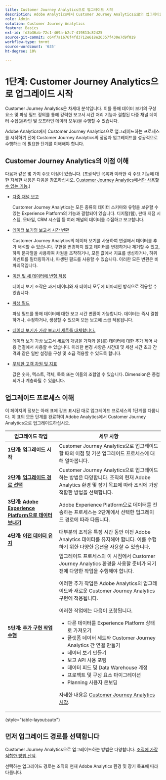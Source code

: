 ```yaml
---
title: Customer Journey Analytics으로 업그레이드 시작
description: Adobe Analytics에서 Customer Journey Analytics으로의 업그레이드 계획
role: Admin
solution: Customer Journey Analytics
feature: Basics
exl-id: fd3b36ab-72c1-469a-b2c7-419813c82425
source-git-commit: c64f7a1676f4fd3712e618e26357f430e7d9f019
workflow-type: tm+mt
source-wordcount: '635'
ht-degree: 10%

---
```


# 1단계: Customer Journey Analytics으로 업그레이드 시작

Customer Journey Analytics은 차세대 분석입니다. 이를 통해 데이터 보기의 구성 요소 및 파생 필드 정의를 통해 강력한 보고서 시간 처리 기능과 결합된 다중 채널 데이터 수집(온라인 및 오프라인 데이터 모두)을 수행할 수 있습니다.

Adobe Analytics에서 Customer Journey Analytics으로 업그레이드하는 프로세스를 시작하기 전에 Customer Journey Analytics의 장점과 업그레이드를 성공적으로 수행하는 데 필요한 단계를 이해해야 합니다.

## Customer Journey Analytics의 이점 이해

다음과 같은 몇 가지 주요 이점이 있습니다. (포괄적인 목록과 이러한 각 주요 기능에 대한 자세한 내용은 다음을 참조하십시오. [Customer Journey Analytics에서만 사용할 수 있는 기능](/help/getting-started/aa-vs-cja/cja-aa.md#adobe-customer-journey-analytics-features-not-available-in-adobe-analytics).)

* [다중 채널 보고](/help/getting-started/aa-to-cja-user.md#changes-to-data-architecture)

  Customer Journey Analytics는 모든 종류의 데이터 스키마와 유형을 보유할 수 있는 Experience Platform의 기능과 결합되어 있습니다. 디지털(웹), 판매 지점 시스템, 모바일, CRM 시스템 등 여러 채널의 데이터를 수집하고 보고합니다.

* [데이터 보기의 보고서 시간 변환](/help/getting-started/aa-vs-cja/vrs-dataview-sandbox-adc.md#customer-journey-analytics-data-views)

  Customer Journey Analytics의 데이터 보기를 사용하여 연결에서 데이터를 추가 해석할 수 있습니다. 구현을 변경하지 않고 데이터를 변경하거나 제거할 수 있고, 하위 문자열을 사용하여 차원을 조작하거나, 모든 값에서 지표를 생성하거나, 하위 이벤트를 필터링하거나, 파생된 필드를 사용할 수 있습니다. 이러한 모든 변환은 비파괴적입니다.

* [이전 및 새 데이터에 변형 적용](/help/getting-started/aa-vs-cja/vrs-dataview-sandbox-adc.md)

  데이터 보기 조작은 과거 데이터와 새 데이터 모두에 비파괴인 방식으로 적용할 수 있습니다.

* [파생 필드](/help/data-views/derived-fields/derived-fields.md)

  파생 필드를 통해 데이터에 대한 보고 시간 변환이 가능합니다. 데이터는 즉시 결합하거나, 수정하거나, 생성할 수 있으며 모든 보고에 소급 적용됩니다.

* [데이터 보기가 가상 보고서 세트를 대체합니다.](/help/getting-started/aa-to-cja-user.md#changes-to-the-concept-of-virtual-report-suites)

  데이터 보기 가상 보고서 세트의 개념을 가져와 을(를) 데이터에 대한 추가 제어 사용 연결에서 사용할 수 있습니다. 이러한 변경 사항은 시간대 및 세션 시간 초과 간격과 같은 일반 설정을 구성 및 소급 적용할 수 있도록 합니다.

* [무제한 고객 차원 및 지표](/help/getting-started/aa-to-cja-user.md#changes-to-the-concept-of-evars-and-props)

  값은 숫자, 텍스트, 객체, 목록 또는 이들의 조합일 수 있습니다. Dimension은 중첩되거나 계층화될 수 있습니다.

## 업그레이드 프로세스 이해

<!-- Include a graphic of the end-to-end process, as well as links to each step of the process -->
이 페이지의 정보는 아래 표에 강조 표시된 대로 업그레이드 프로세스의 1단계를 다룹니다. 이 표의 모든 단계를 완료하여 Adobe Analytics에서 Customer Journey Analytics으로 업그레이드하십시오.

| 업그레이드 작업 | 세부 사항 |
|---------|----------|
| <span class="preview">**1단계: 업그레이드 시작**</span> | <span class="preview">Customer Journey Analytics으로 업그레이드할 때의 이점 및 기본 업그레이드 프로세스에 대해 알아봅니다.</span> |
| **2단계: [업그레이드 경로 선택](/help/getting-started/cja-upgrade/cja-upgrade-path.md)** | Customer Journey Analytics으로 업그레이드하는 방법은 다양합니다. 조직의 현재 Adobe Analytics 환경 및 장기 목표에 따라 조직에 가장 적합한 방법을 선택합니다. |
| **3단계: [Adobe Experience Platform으로 데이터 보내기](/help/getting-started/cja-upgrade/cja-upgrade-send-to-platform.md)** | Adobe Experience Platform으로 데이터를 전송하는 프로세스는 2단계에서 선택한 업그레이드 경로에 따라 다릅니다. |
| **4단계: [이전 데이터 유지](/help/getting-started/cja-upgrade/cja-upgrade-historical-data.md)** | 대부분의 조직은 특정 시간 동안 이전 Adobe Analytics 데이터를 유지해야 합니다. 이를 수행하기 위한 다양한 옵션을 사용할 수 있습니다. |
| **5단계: [추가 구현 작업 수행](/help/getting-started/cja-getting-started.md)** | 업그레이드 프로세스의 이 시점에서 Customer Journey Analytics 환경을 사용할 준비가 되기 전에 다양한 작업을 수행해야 합니다.<p>이러한 추가 작업은 Adobe Analytics의 업그레이드와 새로운 Customer Journey Analytics 구현에 적용됩니다.</p><p>이러한 작업에는 다음이 포함됩니다.</p><ul><li>다른 데이터를 Experience Platform 상태로 가져오기</li><li>플랫폼 데이터 세트와 Customer Journey Analytics 간 연결 만들기</li><li>데이터 보기 만들기</li><li>보고 API 사용 포팅</li><li>데이터 피드 및 Data Warehouse 계정</li><li>프로젝트 및 구성 요소 마이그레이션</li><li>Planning 사용자 온보딩</li></ul> <p>자세한 내용은 [Customer Journey Analytics 시작](/help/getting-started/cja-getting-started.md). |

{style="table-layout:auto"}

## 먼저 업그레이드 경로를 선택합니다

Customer Journey Analytics으로 업그레이드하는 방법은 다양합니다. [조직에 가장 적합한 방법 선택](/help/getting-started/cja-upgrade/cja-upgrade-path.md).

선택하는 업그레이드 경로는 조직의 현재 Adobe Analytics 환경 및 장기 목표에 따라 다릅니다.
